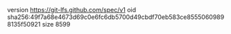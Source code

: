 version https://git-lfs.github.com/spec/v1
oid sha256:49f7a68e4673d69c0e6fc6db5700d49cbdf70eb583ce85550609898135f50921
size 8599

